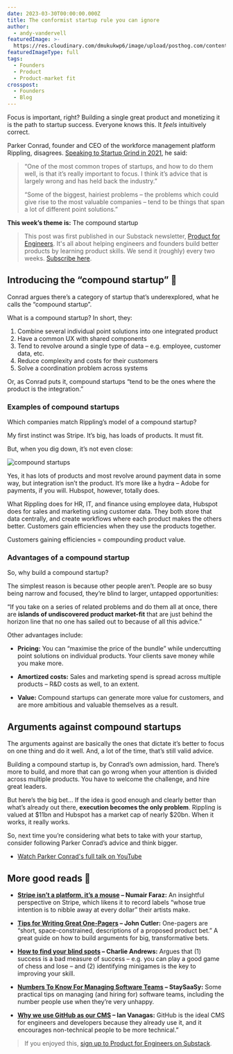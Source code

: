 ```yaml
---
date: 2023-03-30T00:00:00.000Z
title: The conformist startup rule you can ignore
author:
  - andy-vandervell
featuredImage: >-
  https://res.cloudinary.com/dmukukwp6/image/upload/posthog.com/contents/images/newsletter/feature-images/working-out.png
featuredImageType: full
tags:
  - Founders
  - Product
  - Product-market fit
crosspost:
  - Founders
  - Blog
---
```


Focus is important, right? Building a single great product and monetizing it is the path to startup success. Everyone knows this. It _feels_ intuitively correct. 

Parker Conrad, founder and CEO of the workforce management platform Rippling, disagrees. [Speaking to Startup Grind in 2021](https://www.youtube.com/watch?v=BbSNA64TQ7s), he said:

> “One of the most common tropes of startups, and how to do them well, is that it’s really important to focus. I think it’s advice that is largely wrong and has held back the industry.”
>
> “Some of the biggest, hairiest problems – the problems which could give rise to the most valuable companies – tend to be things that span a lot of different point solutions.”

**This week’s theme is:** The compound startup

> This post was first published in our Substack newsletter, [Product for Engineers](https://newsletter.posthog.com/). It's all about helping engineers and founders build better products by learning product skills. We send it (roughly) every two weeks. [Subscribe here](https://newsletter.posthog.com/subscribe).

## Introducing the “compound startup” 🚀

Conrad argues there’s a category of startup that’s underexplored, what he calls the “compound startup”. 

What is a compound startup? In short, they:

1. Combine several individual point solutions into one integrated product
2. Have a common UX with shared components
3. Tend to revolve around a single type of data – e.g. employee, customer data, etc.
4. Reduce complexity and costs for their customers
5. Solve a coordination problem across systems

Or, as Conrad puts it, compound startups “tend to be the ones where the product is the integration.”

### Examples of compound startups

Which companies match Rippling’s model of a compound startup?

My first instinct was Stripe. It’s big, has loads of products. It must fit. 

But, when you dig down, it’s not even close:

![compound startups](https://res.cloudinary.com/dmukukwp6/image/upload/v1710055416/posthog.com/contents/images/blog/compound-startups.png)

Yes, it has lots of products and most revolve around payment data in some way, but integration isn’t the product. It’s more like a hydra – Adobe for payments, if you will. Hubspot, however, totally does. 

What Rippling does for HR, IT, and finance using employee data, Hubspot does for sales and marketing using customer data. They both store that data centrally, and create workflows where each product makes the others better. Customers gain efficiencies when they use the products together. 

Customers gaining efficiencies = compounding product value. 

### Advantages of a compound startup

So, why build a compound startup?

The simplest reason is because other people aren’t. People are so busy being narrow and focused, they’re blind to larger, untapped opportunities:

“If you take on a series of related problems and do them all at once, there are **islands of undiscovered product market-fit** that are just behind the horizon line that no one has sailed out to because of all this advice.”

Other advantages include:

- **Pricing:** You can “maximise the price of the bundle” while undercutting point solutions on individual products. Your clients save money while you make more.

- **Amortized costs:** Sales and marketing spend is spread across multiple products – R&D costs as well, to an extent.

- **Value:** Compound startups can generate more value for customers, and are more ambitious and valuable themselves as a result.

## Arguments against compound startups

The arguments against are basically the ones that dictate it’s better to focus on one thing and do it well. And, a lot of the time, that’s still valid advice.

Building a compound startup is, by Conrad’s own admission, hard. There’s more to build, and more that can go wrong when your attention is divided across multiple products. You have to welcome the challenge, and hire great leaders.

But here’s the big bet... If the idea is good enough and clearly better than what’s already out there, **execution becomes the only problem**. Rippling is valued at $11bn and Hubspot has a market cap of nearly $20bn. When it works, it really works.

So, next time you’re considering what bets to take with your startup, consider following Parker Conrad’s advice and think bigger.

- [Watch Parker Conrad's full talk on YouTube](https://www.youtube.com/watch?v=BbSNA64TQ7s)

## More good reads 🤔

- **[Stripe isn’t a platform, it’s a mouse](https://numair.medium.com/stripe-isnt-a-platform-it-s-a-mouse-913b2352fb5) – Numair Faraz:** An insightful perspective on Stripe, which likens it to record labels “whose true intention is to nibble away at every dollar” their artists make.

- **[Tips for Writing Great One-Pagers](https://medium.com/@johnpcutler/great-one-pagers-592ebbaf80ec) – John Cutler:** One-pagers are “short, space-constrained, descriptions of a proposed product bet.” A great guide on how to build arguments for big, transformative bets.

- **[How to find your blind spots](https://www.zeptonaut.com/posts/find-your-blind-spots/?utm_source=posthog-newsletter&utm_medium=email) – Charlie Andrews:** Argues that (1) success is a bad measure of success – e.g. you can play a good game of chess and lose – and (2) identifying minigames is the key to improving your skill.

- **[Numbers To Know For Managing Software Teams](https://blog.staysaasy.com/p/numbers-to-know-for-managing-software?utm_source=posthog-newsletter&utm_medium=email) – StaySaaSy:** Some practical tips on managing (and hiring for) software teams, including the number people use when they’re very unhappy.

- **[Why we use GitHub as our CMS](https://posthog.com/blog/github-cms?utm_source=posthog-newsletter&utm_medium=email) – Ian Vanagas:** GitHub is the ideal CMS for engineers and developers because they already use it, and it encourages non-technical people to be more technical.”

> If you enjoyed this, [sign up to Product for Engineers on Substack](https://newsletter.posthog.com/).
